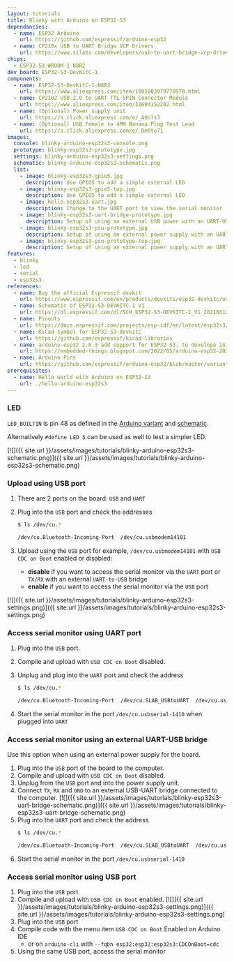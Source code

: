```yaml
---
layout: tutorials
title: Blinky with Arduino on ESP32-S3
dependancies:
  - name: ESP32 Arduino
    url: https://github.com/espressif/arduino-esp32
  - name: CP210x USB to UART Bridge VCP Drivers
    url: https://www.silabs.com/developers/usb-to-uart-bridge-vcp-drivers?tab=downloads
chips:
  - ESP32-S3-WROOM-1-N8R2
dev_board: ESP32-S3-DevKitC-1
components:
  - name: ESP32-S3-DevKitC-1-N8R2
    url: https://www.aliexpress.com/item/1005003979778978.html
  - name: CP2102 USB 2.0 to UART TTL 5PIN Connector Module
    url: https://www.aliexpress.com/item/32694152202.html
  - name: (Optional) Power supply unit
    url: https://s.click.aliexpress.com/e/_AUols3
  - name: (Optional) USB Female to 4MM Banana Plug Test Lead
    url: https://s.click.aliexpress.com/e/_DmRto71
images:
  console: blinky-arduino-esp32s3-console.png
  prototype: blinky-esp32s3-prototype.jpg
  settings: blinky-arduino-esp32s3-settings.png
  schematic: blinky-arduino-esp32s3-schematic.png
  list:
    - image: blinky-esp32s3-gpio5.jpg
      description: Use GPIO5 to add a simple external LED
    - image: blinky-esp32s3-gpio5-top.jpg
      description: Use GPIO5 to add a simple external LED
    - image: hello-esp32s3-uart.jpg
      description: Change to the UART port to view the serial monitor
    - image: blinky-esp32s3-uart-bridge-prototype.jpg
      description: Setup of using an external USB power with an UART-USB bridge to the computer
    - image: blinky-esp32s3-psu-prototype.jpg
      description: Setup of using an external power supply with an UART-USB bridge to the computer
    - image: blinky-esp32s3-psu-prototype-top.jpg
      description: Setup of using an external power supply with an UART-USB bridge to the computer
features:
  - blinky
  - led
  - serial
  - esp32s3
references:
  - name: Buy the official Espressif devkit
    url: https://www.espressif.com/en/products/devkits/esp32-devkitc/overview
  - name: Schematic of ESP32-S3-DEVKITC-1 V1
    url: https://dl.espressif.com/dl/SCH_ESP32-S3-DEVKITC-1_V1_20210312C.pdf
  - name: Pinouts
    url: https://docs.espressif.com/projects/esp-idf/en/latest/esp32s3/hw-reference/esp32s3/user-guide-devkitc-1.html#pin-layout
  - name: KiCad symbol for ESP32-S3-devkitC
    url: https://github.com/espressif/kicad-libraries
  - name: arduino-esp32 2.0.3 add support for ESP32-S3, to develope in Arduino IDE
    url: https://embedded-things.blogspot.com/2022/05/arduino-esp32-203-add-support-for-esp32.html
  - name: Arduino Pins
    url: https://github.com/espressif/arduino-esp32/blob/master/variants/esp32s3/pins_arduino.h
prerequisites:
  - name: Hello world with Arduino on ESP32-S3
    url: ./hello-arduino-esp32s3
---
```


### LED

`LED_BUILTIN` is pin 48 as defined in the [Arduino variant](https://github.com/espressif/arduino-esp32/blob/master/variants/esp32s3/pins_arduino.h#L17) and [schematic](https://dl.espressif.com/dl/SCH_ESP32-S3-DEVKITC-1_V1_20210312C.pdf).

Alternatively `#define LED 5` can be used as well to test a simpler LED.

[![]({{ site.url }}/assets/images/tutorials/blinky-arduino-esp32s3-schematic.png)]({{ site.url }}/assets/images/tutorials/blinky-arduino-esp32s3-schematic.png)

### Upload using USB port

1. There are 2 ports on the board: `USB` and `UART`
1. Plug into the `USB` port and check the addresses

    ```sh
    $ ls /dev/cu.*

    /dev/cu.Bluetooth-Incoming-Port  /dev/cu.usbmodem14101
    ```
1. Upload using the `USB` port for example, `/dev/cu.usbmodem14101` with `USB CDC on Boot` enabled or disabled:
    - **disable** if you want to access the serial monitor via the `UART` port or `TX/RX` with an external `UART-to-USB` bridge
    - **enable** if you want to access the serial monitor via the `USB` port

[![]({{ site.url }}/assets/images/tutorials/blinky-arduino-esp32s3-settings.png)]({{ site.url }}/assets/images/tutorials/blinky-arduino-esp32s3-settings.png)

### Access serial monitor using UART port

1. Plug into the `USB` port.
1. Compile and upload with `USB CDC on Boot` disabled.
1. Unplug and plug into the `UART` port and check the address

    ```sh
    $ ls /dev/cu.*

    /dev/cu.Bluetooth-Incoming-Port  /dev/cu.SLAB_USBtoUART  /dev/cu.usbserial-1410
    ```
1. Start the serial monitor in the port `/dev/cu.usbserial-1410` when plugged into `UART`

### Access serial monitor using an external UART-USB bridge

Use this option when using an external power supply for the board.

1. Plug into the `USB` port of the board to the computer.
1. Compile and upload with `USB CDC on Boot` disabled.
1. Unplug from the `USB` port and into the power supply unit.
1. Connect `TX`, `RX` and `GND` to an external USB-UART bridge connected to the computer.
  [![]({{ site.url }}/assets/images/tutorials/blinky-esp32s3-uart-bridge-schematic.png)]({{ site.url }}/assets/images/tutorials/blinky-esp32s3-uart-bridge-schematic.png)
1. Plug into the `UART` port and check the address
    ```sh
    $ ls /dev/cu.*

    /dev/cu.Bluetooth-Incoming-Port  /dev/cu.SLAB_USBtoUART  /dev/cu.usbserial-1410
    ```
1. Start the serial monitor in the port `/dev/cu.usbserial-1410`

### Access serial monitor using USB port

1. Plug into the `USB` port.
1. Compile and upload with `USB CDC on Boot` enabled.
    [![]({{ site.url }}/assets/images/tutorials/blinky-arduino-esp32s3-settings.png)]({{ site.url }}/assets/images/tutorials/blinky-arduino-esp32s3-settings.png)
1. Plug into the `USB` port
1. Compile code with the menu item `USB CDC on Boot` Enabled on Arduino IDE
    - or on `arduino-cli` with `--fqbn esp32:esp32:esp32s3:CDCOnBoot=cdc`
1. Using the same USB port, access the serial monitor
